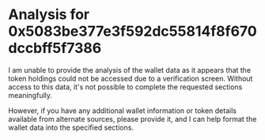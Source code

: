 # Analysis for 0x5083be377e3f592dc55814f8f670dccbff5f7386

I am unable to provide the analysis of the wallet data as it appears that the token holdings could not be accessed due to a verification screen. Without access to this data, it's not possible to complete the requested sections meaningfully.

However, if you have any additional wallet information or token details available from alternate sources, please provide it, and I can help format the wallet data into the specified sections.
